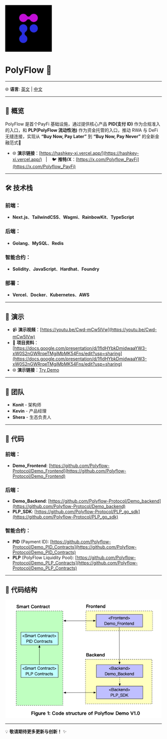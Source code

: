 <img src="./images/icon.jpg" alt="Icon" width="150" height="150"> 

# PolyFlow 🚀

---

🌐 **语言**: [英文](./README.md) | [中文](./README_zh.md)  

---

## 🚀 概览
PolyFlow 是首个PayFi 基础设施，通过提供核心产品 **PID(支付 ID)** 作为合规准入的入口，和 **PLP(PolyFlow 流动性池)** 作为资金托管的入口，推动 RWA 与 DeFi 无缝连接，实现从 **“Buy Now, Pay Later”** 到 **“Buy Now, Pay Never”** 的全新金融范式🌟

- 🌐 **演示链接**：[https://hashkey-xi.vercel.app/](https://hashkey-xi.vercel.app/)  &nbsp;&nbsp;| &nbsp;&nbsp; 🐦 **推特/X**：[https://x.com/Polyflow_PayFi](https://x.com/Polyflow_PayFi)

---

## 🛠️ 技术栈

### 前端：
- **Next.js**、**TailwindCSS**、**Wagmi**、**RainbowKit**、**TypeScript**

### 后端：
- **Golang**、**MySQL**、**Redis**

### 智能合约：
- **Solidity**、**JavaScript**、**Hardhat**、**Foundry**

### 部署：
- **Vercel**、**Docker**、**Kubernetes**、**AWS**

---

## 🎥 演示

- 📹 **演示视频**：[https://youtu.be/Cwd-mCw5IVw](https://youtu.be/Cwd-mCw5IVw)  
- 📜 **项目资料**：[https://docs.google.com/presentation/d/1fIdHYbkDmidwaaYW3-xW0S2nGWRrqeTMgiMbMK54Fns/edit?usp=sharing](https://docs.google.com/presentation/d/1fIdHYbkDmidwaaYW3-xW0S2nGWRrqeTMgiMbMK54Fns/edit?usp=sharing)  
- 🌐 **演示链接**：[Try Demo](https://hashkey-xi.vercel.app/)

---

## 👥 团队

- **Konit** - 架构师  
- **Kevin** - 产品经理
- **Shera** - 生态负责人  

---

## 📂 代码

### 前端：
- **Demo_Frontend**: [https://github.com/Polyflow-Protocol/Demo_Frontend](https://github.com/Polyflow-Protocol/Demo_Frontend)

### 后端：
- **Demo_Backend**: [https://github.com/Polyflow-Protocol/Demo_backend](https://github.com/Polyflow-Protocol/Demo_backend)
- **PLP_SDK**: [https://github.com/Polyflow-Protocol/PLP_go_sdk](https://github.com/Polyflow-Protocol/PLP_go_sdk)

### 智能合约：
- **PID** (Payment ID): [https://github.com/Polyflow-Protocol/Demo_PID_Contracts](https://github.com/Polyflow-Protocol/Demo_PID_Contracts)
- **PLP** (PolyFlow Liquidity Pool): [https://github.com/Polyflow-Protocol/Demo_PLP_Contracts](https://github.com/Polyflow-Protocol/Demo_PLP_Contracts)
---

## 📑 代码结构
<div align="center">
  <img src="./images/code_structure_demo_v1.0.jpg" alt="Code Structure">
</div>

---

💡 **敬请期待更多更新与创新！** ✨
